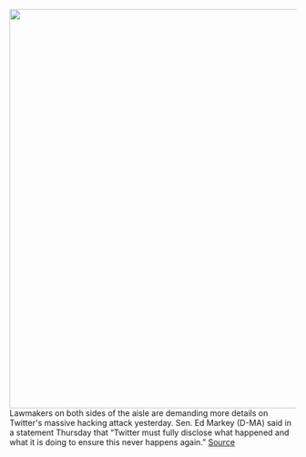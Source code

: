 <img src='https://cdn.vox-cdn.com/thumbor/VON-KjKEjZH60QhrW4X0XCn2XGI=/0x0:2040x1360/1200x800/filters:focal(857x517:1183x843)/cdn.vox-cdn.com/uploads/chorus_image/image/67067398/acastro_200715_1777_twitter_0003.0.0.jpg' width='700px' /><br/>
Lawmakers on both sides of the aisle are demanding more details on Twitter's massive hacking attack yesterday. Sen. Ed Markey (D-MA) said in a statement Thursday that “Twitter must fully disclose what happened and what it is doing to ensure this never happens again.”
<a href='https://www.theverge.com/2020/7/16/21327249/twitter-bitcoin-scam-congress-action-ed-markey-josh-hawley'> Source <a/>